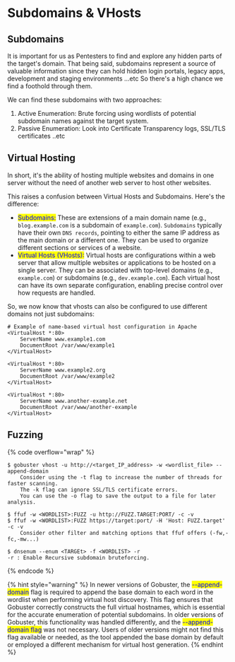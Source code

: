 # Subdomains & VHosts

## Subdomains

It is important for us as Pentesters to find and explore any hidden parts of the target's domain. That being said, subdomains represent a source of valuable information since they can hold hidden login portals, legacy apps, development and staging environments ...etc So there's a high chance we find a foothold through them.

We can find these subdomains with two approaches:

1. Active Enumeration: Brute forcing using wordlists of potential subdomain names against the target system.
2. Passive Enumeration: Look into Certificate Transparency logs, SSL/TLS certificates ..etc

## Virtual Hosting

In short, it's the ability of hosting multiple websites and domains in one server without the need of another web server to host other websites.

This raises a confusion between Virtual Hosts and Subdomains. Here's the difference:

* <mark style="color:blue;">Subdomains:</mark> These are extensions of a main domain name (e.g., `blog.example.com` is a subdomain of `example.com`). `Subdomains` typically have their own `DNS records`, pointing to either the same IP address as the main domain or a different one. They can be used to organize different sections or services of a website.
* <mark style="color:blue;">Virtual Hosts (VHosts):</mark> Virtual hosts are configurations within a web server that allow multiple websites or applications to be hosted on a single server. They can be associated with top-level domains (e.g., `example.com`) or subdomains (e.g., `dev.example.com`). Each virtual host can have its own separate configuration, enabling precise control over how requests are handled.

So, we now know that vhosts can also be configured to use different domains not just subdomains:

```apacheconf
# Example of name-based virtual host configuration in Apache
<VirtualHost *:80>
    ServerName www.example1.com
    DocumentRoot /var/www/example1
</VirtualHost>

<VirtualHost *:80>
    ServerName www.example2.org
    DocumentRoot /var/www/example2
</VirtualHost>

<VirtualHost *:80>
    ServerName www.another-example.net
    DocumentRoot /var/www/another-example
</VirtualHost>
```

## Fuzzing

{% code overflow="wrap" %}
```shell-session
$ gobuster vhost -u http://<target_IP_address> -w <wordlist_file> --append-domain
    Consider using the -t flag to increase the number of threads for faster scanning.
    The -k flag can ignore SSL/TLS certificate errors.
    You can use the -o flag to save the output to a file for later analysis.

$ ffuf -w <WORDLIST>:FUZZ -u http://FUZZ.TARGET:PORT/ -c -v 
$ ffuf -w <WORDLIST>:FUZZ https://target:port/ -H 'Host: FUZZ.target' -c -v 
    Consider other filter and matching options that ffuf offers (-fw,-fc,-mw...)

$ dnsenum --enum <TARGEt> -f <WORDLIST> -r
-r : Enable Recursive subdomain bruteforcing.
```
{% endcode %}

{% hint style="warning" %}
In newer versions of Gobuster, the <mark style="color:blue;">--append-domain</mark> flag is required to append the base domain to each word in the wordlist when performing virtual host discovery. This flag ensures that Gobuster correctly constructs the full virtual hostnames, which is essential for the accurate enumeration of potential subdomains. In older versions of Gobuster, this functionality was handled differently, and the <mark style="color:blue;">--append-domain flag</mark> was not necessary. Users of older versions might not find this flag available or needed, as the tool appended the base domain by default or employed a different mechanism for virtual host generation.
{% endhint %}
